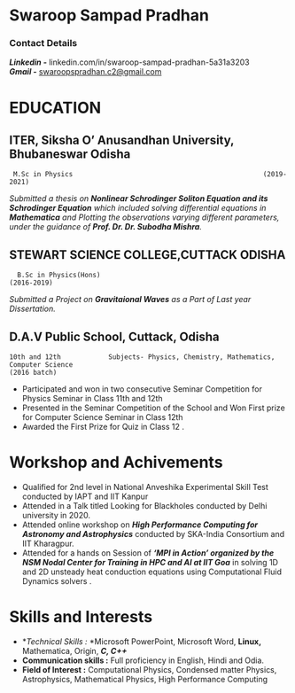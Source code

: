 
# Swaroop Sampad Pradhan

### Contact Details

***Linkedin -***
linkedin.com/in/swaroop-sampad-pradhan-5a31a3203  
***Gmail -***
swaroopspradhan.c2@gmail.com

# EDUCATION

##	ITER, Siksha O’ Anusandhan University, Bhubaneswar Odisha 

     M.Sc in Physics                                                (2019-2021)
*Submitted a thesis on **Nonlinear Schrodinger Soliton Equation and its Schrodinger Equation** which included solving differential equations in **Mathematica** and Plotting the observations varying different parameters, under the guidance of ***Prof. Dr. Dr. Subodha Mishra***.*


## STEWART SCIENCE COLLEGE,CUTTACK ODISHA                                                                                      
      B.Sc in Physics(Hons)                                          (2016-2019)                                                                                                                              
*Submitted a Project on ***Gravitaional Waves*** as a Part of Last year Dissertation.*

##	D.A.V Public School, Cuttack, Odisha
    10th and 12th            Subjects- Physics, Chemistry, Mathematics, Computer Science                                                         (2016 batch)
  
 -  Participated and won in two consecutive Seminar Competition for Physics Seminar in Class 11th and 12th
-	Presented in the Seminar Competition of the School and Won First prize for Computer Science Seminar in Class 12th
-	Awarded the First Prize for Quiz in Class 12 .
# Workshop and Achivements
- Qualified for 2nd level in National Anveshika Experimental Skill Test conducted by IAPT and IIT Kanpur
- Attended in a Talk titled Looking for Blackholes conducted by Delhi university in 2020.
- Attended online workshop on ***High Performance Computing for Astronomy and Astrophysics*** conducted by SKA-India Consortium and IIT Kharagpur.
-	Attended for a hands on Session of ***‘MPI in Action’ organized by the NSM Nodal Center for Training in HPC and AI at IIT Goa*** in solving 1D and 2D unsteady heat conduction equations using Computational Fluid Dynamics solvers .

# Skills and Interests
- **Technical Skills :* *Microsoft PowerPoint, Microsoft Word, **Linux,** Mathematica, Origin, ***C, C++***
- **Communication skills :** Full proficiency in English, Hindi and Odia.
-  **Field of Interest :** Computational Physics, Condensed matter Physics, Astrophysics, Mathematical Physics, High Performance Computing


